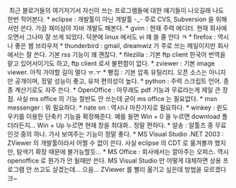 최근 블로거들의 여기저기서 자신이 쓰는 프로그램들에 대한 얘기들이 나오길래 나도 한번 적어본다.
\* eclipse : 개발툴이 아닌 개발툴 -\_- 주로 CVS, Subversion 을 위해서만 쓴다. 가끔 재미삼아 자바 개발도 해본다.
\* gvim : 현재 주력 에디터. 현재 회사에 오면서 그나마 잘 쓰게 되었다. 덕분에 linux 에서도 vi 꽤 쓸 줄 안다 ㅋ
\* firefox : 역시나 좋은 웹 브라우저
\* thunderbird : gmail, dreamwiz 가 주로 쓰는 메일이지만 회사에서는 잘 쓴다. 기본 rss 기능이 꽤 괜찮다.
\* filezilla : 기본 ftp client 한국어 번역을 맡고 있어서이기도 하고, ftp client 로서 불편함이 없다.
\* zviewer : 기본 image viewer. 아직 가야할 길이 멀다 ㅠ.ㅜ
\* 빵집 : 기본 압축 유틸리티. 오픈 소스는 아니지만 공개이며, 정말 성능이 좋고, 유저 편의성이 높다.
\* python : 주력 스크립트 언어. 종종 계산기로도 자주 쓴다.
\* OpenOffice : 아무래도 pdf 기능과 무료라는게 제일 큰 장점. 사실 ms office 의 기능 절반도 안 쓰는데 굳이 ms office 는 필요없다.
\* msn messenger : 뭐 필요하다.
\* nate on : 역시나 마찬가지로 필요하다.
\* winkey : 윈도우키를 이용한 단축키 기능을 확장해준다. 예를 들면 Win + 0 을 누르면 download 폴더라든지... Win + Up 누르면 현재 창을 최대화.. 정말 편하다.
\* 알송 : 알툴즈 중 무료인것 중의 하나. 가사 보여주는 기능이 정말 좋다.
\* MS Visual Studio .NET 2003 : ZViewer 의 개발툴이라서 어쩔 수 없이 쓴다. 사실 eclipse 의 CDT 로 옮겨볼까 했지만, 탐색기 확장 때문에 불가능할듯...
\* MS Office : 회사에서는 깔아주는 오피스. 역시 openoffice 로 뭔가가 안 될때만 쓴다.
MS Visual Studio 만 어떻게 대체하면 상용 프로그램 안 쓰고도 살겠는데... 으음... ZViewer 를 빨리 옮기고 싶은데 방법을 모르겠다 크~

